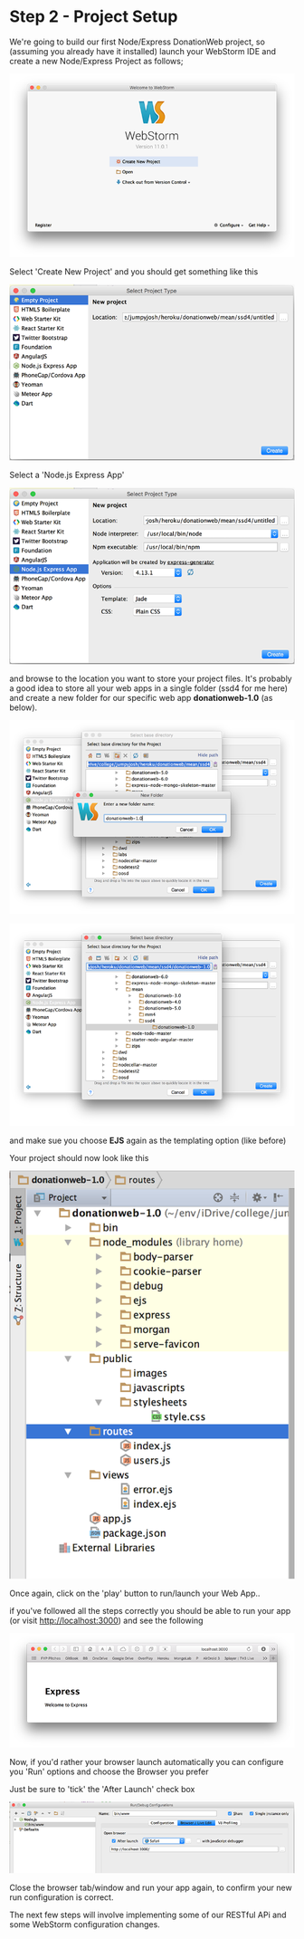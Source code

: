 # Step 2 - Project Setup

We're going to build our first Node/Express DonationWeb project, so (assuming you already have it installed) launch your WebStorm IDE and create a new Node/Express Project as follows;

![](../lab01/images01/lab01s02.png)

Select 'Create New Project' and you should get something like this

![](../lab01/images01/lab01s02a.png)

Select a 'Node.js Express App'

![](../lab01/images01/lab01s02b.png)

and browse to the location you want to store your project files. It's probably a good idea to store all your web apps in a single folder (ssd4 for me here) and create a new folder for our specific web app **donationweb-1.0** (as below).

![](../lab02/images/lab02s01.png)

![](../lab02/images/lab02s02.png)

and make sue you choose **EJS** again as the templating option (like before)

Your project should now look like this

![](../lab02/images/lab02s03.png)

Once again, click on the 'play' button to run/launch your Web App..

if you've followed all the steps correctly you should be able to run your app (or visit [http://localhost:3000](http://localhost:3000)) and see the following

![](../lab01/images01/lab01s12.png)

Now, if you'd rather your browser launch automatically you can configure you 'Run' options and choose the Browser you prefer


Just be sure to 'tick' the 'After Launch' check box

![](../lab02/images/lab02config.png)

Close the browser tab/window and run your app again, to confirm your new run configuration is correct.

The next few steps will involve implementing some of our RESTful APi and some WebStorm configuration changes.